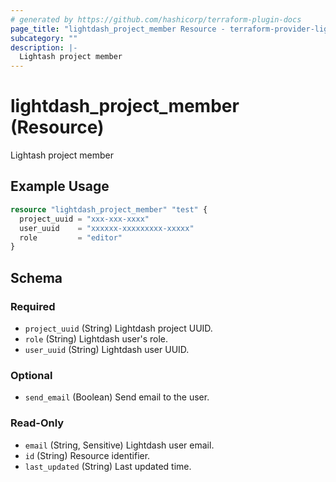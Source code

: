 ```yaml
---
# generated by https://github.com/hashicorp/terraform-plugin-docs
page_title: "lightdash_project_member Resource - terraform-provider-lightdash"
subcategory: ""
description: |-
  Lightash project member
---
```


# lightdash_project_member (Resource)

Lightash project member

## Example Usage

```terraform
resource "lightdash_project_member" "test" {
  project_uuid = "xxx-xxx-xxxx"
  user_uuid    = "xxxxxx-xxxxxxxxx-xxxxx"
  role         = "editor"
}
```

<!-- schema generated by tfplugindocs -->
## Schema

### Required

- `project_uuid` (String) Lightdash project UUID.
- `role` (String) Lightdash user's role.
- `user_uuid` (String) Lightdash user UUID.

### Optional

- `send_email` (Boolean) Send email to the user.

### Read-Only

- `email` (String, Sensitive) Lightdash user email.
- `id` (String) Resource identifier.
- `last_updated` (String) Last updated time.
